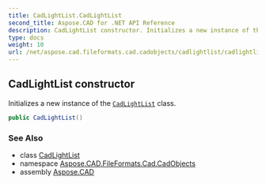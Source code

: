 ```yaml
---
title: CadLightList.CadLightList
second_title: Aspose.CAD for .NET API Reference
description: CadLightList constructor. Initializes a new instance of the CadLightList class
type: docs
weight: 10
url: /net/aspose.cad.fileformats.cad.cadobjects/cadlightlist/cadlightlist/
---
```

## CadLightList constructor

Initializes a new instance of the [`CadLightList`](../) class.

```csharp
public CadLightList()
```

### See Also

* class [CadLightList](../)
* namespace [Aspose.CAD.FileFormats.Cad.CadObjects](../../cadlightlist/)
* assembly [Aspose.CAD](../../../)


